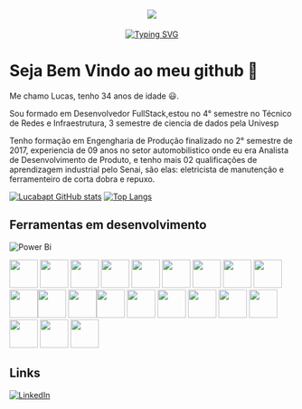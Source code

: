 <h1 align="center">
<img src="https://capsule-render.vercel.app/api?type=soft&height=300&color=gradient&text=Lucas%20Baptista😊&fontColor=000000&fontSize=65&fontAlign=55&fontAlignY=50&animation=fadeIn&descAlign=33">
</h1>

<p align="center">
<a href="https://git.io/typing-svg"><img src="https://readme-typing-svg.herokuapp.com?font=Fira+Code&duration=4000&pause=1000&width=435&lines=Data%7C+Sec%7C+Industrial+Ops%7C+IT+OT+" alt="Typing SVG" /></a>

# Seja Bem Vindo ao meu github 👋

Me chamo Lucas, tenho 34 anos de idade 😃.


Sou formado em Desenvolvedor FullStack,estou no 4° semestre no Técnico de Redes e Infraestrutura, 3 semestre de ciencia de dados pela Univesp



Tenho formação em Engengharia de Produção finalizado no 2° semestre de 2017, experiencia de 09 anos no setor automobilistico onde eu era Analista de Desenvolvimento de Produto, e tenho mais 02 qualificações de aprendizagem industrial pelo Senai, são elas: eletricista de manutenção e ferramenteiro de corta dobra e repuxo.

[![Lucabapt GitHub stats](https://github-readme-stats.vercel.app/api?username=lucabapt&show_icons=true&theme=cobalt)](https://github.com/lucabap/github-readme-stats)
[![Top Langs](https://github-readme-stats.vercel.app/api/top-langs/?username=lucabapt&layout=donut)](https://github.com/lucabapt/github-readme-stats)

## Ferramentas em desenvolvimento

![Power Bi](https://img.shields.io/badge/power_bi-F2C811?style=for-the-badge&logo=powerbi&logoColor=black)

<img height="50" src="https://cdn.jsdelivr.net/gh/devicons/devicon/icons/visualstudio/visualstudio-plain.svg" />   <img height="50" src="https://cdn.jsdelivr.net/gh/devicons/devicon/icons/javascript/javascript-original.svg" />  <img height="50"  src="https://cdn.jsdelivr.net/gh/devicons/devicon/icons/github/github-original-wordmark.svg" />  <img height="50" src="https://cdn.jsdelivr.net/gh/devicons/devicon/icons/git/git-original-wordmark.svg" /> <img height="50" src="https://cdn.jsdelivr.net/gh/devicons/devicon/icons/html5/html5-original.svg" />  <img height="50" src="https://cdn.jsdelivr.net/gh/devicons/devicon/icons/css3/css3-original.svg" /> <img height="50" src="https://cdn.jsdelivr.net/gh/devicons/devicon@latest/icons/linux/linux-original.svg" /> <img height="50" src="https://cdn.jsdelivr.net/gh/devicons/devicon@latest/icons/bootstrap/bootstrap-original.svg" /> <img height="50" src="https://cdn.jsdelivr.net/gh/devicons/devicon@latest/icons/amazonwebservices/amazonwebservices-original-wordmark.svg" /> <img height="50" src="https://cdn.jsdelivr.net/gh/devicons/devicon@latest/icons/java/java-original.svg" /><img height="50" src="https://cdn.jsdelivr.net/gh/devicons/devicon@latest/icons/googlecloud/googlecloud-original.svg" /> <img height="50" src="https://cdn.jsdelivr.net/gh/devicons/devicon@latest/icons/arduino/arduino-original.svg" /><img height="50" src="https://cdn.jsdelivr.net/gh/devicons/devicon@latest/icons/csharp/csharp-original.svg" /> <img height="50" src="https://cdn.jsdelivr.net/gh/devicons/devicon@latest/icons/python/python-original.svg" /> <img height="50" src="https://cdn.jsdelivr.net/gh/devicons/devicon@latest/icons/debian/debian-original.svg" /> <img height="50" src="https://cdn.jsdelivr.net/gh/devicons/devicon@latest/icons/grafana/grafana-original.svg" /> <img height="50" src="https://cdn.jsdelivr.net/gh/devicons/devicon@latest/icons/bash/bash-original.svg" /> <img height="50" src="https://cdn.jsdelivr.net/gh/devicons/devicon@latest/icons/cplusplus/cplusplus-original.svg" /> <img height="50" src="https://cdn.jsdelivr.net/gh/devicons/devicon@latest/icons/mariadb/mariadb-original.svg" />   <img height="50" src="https://cdn.jsdelivr.net/gh/devicons/devicon@latest/icons/mysql/mysql-original.svg" />  <img height="50" src="https://cdn.jsdelivr.net/gh/devicons/devicon@latest/icons/pfsense/pfsense-original.svg" />


          

          
          
          
          
          
    
          
          
          
          
          
          
          


## Links

[![LinkedIn](https://img.shields.io/badge/linkedin-%230077B5.svg?style=for-the-badge&logo=linkedin&logoColor=white)](https://www.linkedin.com/in/lucas-santos-baptista-9749a9211/)
          


          
          


<!--
**lucabapt/Lucabapt** is a ✨ _special_ ✨ repository because its `README.md` (this file) appears on your GitHub profile.

Here are some ideas to get you started:

- 🔭 I’m currently working on ...
- 🌱 I’m currently learning ...
- 👯 I’m looking to collaborate on ...
- 🤔 I’m looking for help with ...
- 💬 Ask me about ...
- 📫 How to reach me: ...
- 😄 Pronouns: ...
- ⚡ Fun fact: ...
-->
